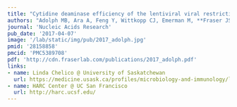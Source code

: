 ```yaml
---
title: "Cytidine deaminase efficiency of the lentiviral viral restriction factor APOBEC3C correlates with dimerization."
authors: "Adolph MB, Ara A, Feng Y, Wittkopp CJ, Emerman M, **Fraser JS**, Chelico L."
journal: 'Nucleic Acids Research'
pub_date: '2017-04-07'
image: '/lab/static/img/pub/2017_adolph.jpg'
pmid: '28158858'
pmcid: 'PMC5389708'
pdf: 'http://cdn.fraserlab.com/publications/2017_adolph.pdf'
links:
- name: Linda Chelico @ University of Saskatchewan
  url: https://medicine.usask.ca/profiles/microbiology-and-immunology/linda-chelico.php
- name: HARC Center @ UC San Francisco
  url: http://harc.ucsf.edu/
---
```

